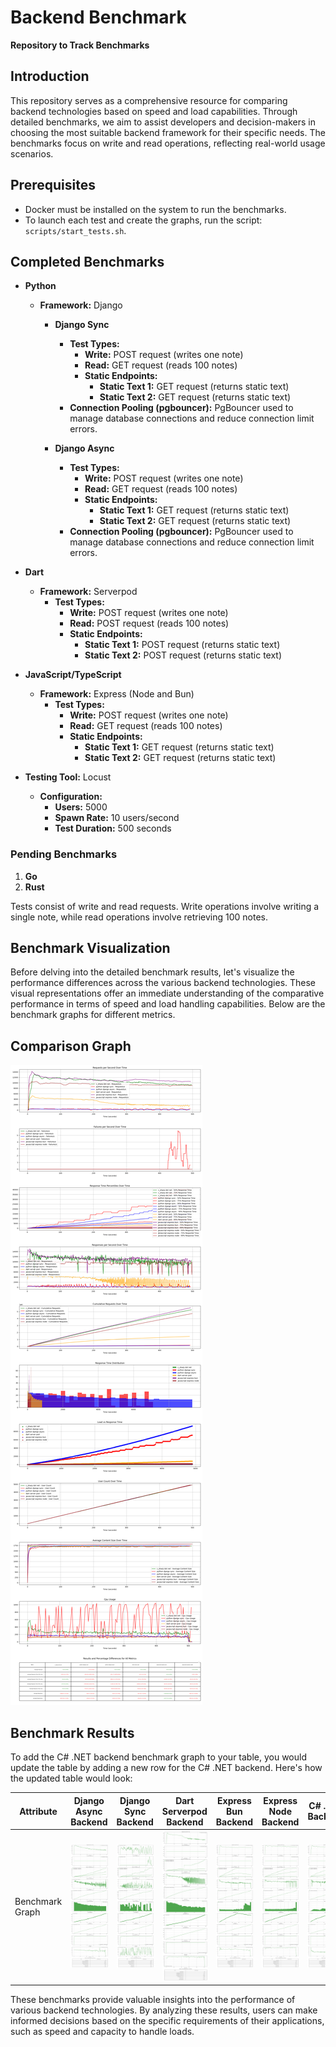 # Backend Benchmark

**Repository to Track Benchmarks**

## Introduction
This repository serves as a comprehensive resource for comparing backend technologies based on speed and load capabilities. Through detailed benchmarks, we aim to assist developers and decision-makers in choosing the most suitable backend framework for their specific needs. The benchmarks focus on write and read operations, reflecting real-world usage scenarios.

## Prerequisites
- Docker must be installed on the system to run the benchmarks.
- To launch each test and create the graphs, run the script: `scripts/start_tests.sh`.


## Completed Benchmarks

- **Python**
  - **Framework:** Django
    - **Django Sync**
      - **Test Types:**
        - **Write:** POST request (writes one note)
        - **Read:** GET request (reads 100 notes)
        - **Static Endpoints:**
          - **Static Text 1:** GET request (returns static text)
          - **Static Text 2:** GET request (returns static text)
      - **Connection Pooling (pgbouncer):** PgBouncer used to manage database connections and reduce connection limit errors.

    - **Django Async**
      - **Test Types:**
        - **Write:** POST request (writes one note)
        - **Read:** GET request (reads 100 notes)
        - **Static Endpoints:**
          - **Static Text 1:** GET request (returns static text)
          - **Static Text 2:** GET request (returns static text)
      - **Connection Pooling (pgbouncer):** PgBouncer used to manage database connections and reduce connection limit errors.

- **Dart**
  - **Framework:** Serverpod
    - **Test Types:**
      - **Write:** POST request (writes one note)
      - **Read:** POST request (reads 100 notes)
      - **Static Endpoints:**
        - **Static Text 1:** POST request (returns static text)
        - **Static Text 2:** POST request (returns static text)

- **JavaScript/TypeScript**
  - **Framework:** Express (Node and Bun)
    - **Test Types:**
      - **Write:** POST request (writes one note)
      - **Read:** GET request (reads 100 notes)
      - **Static Endpoints:**
        - **Static Text 1:** GET request (returns static text)
        - **Static Text 2:** GET request (returns static text)

- **Testing Tool:** Locust 
  - **Configuration:**
    - **Users:** 5000
    - **Spawn Rate:** 10 users/second
    - **Test Duration:** 500 seconds

### Pending Benchmarks

1. **Go**
2. **Rust**


Tests consist of write and read requests. Write operations involve writing a single note, while read operations involve retrieving 100 notes.

## Benchmark Visualization

Before delving into the detailed benchmark results, let's visualize the performance differences across the various backend technologies. These visual representations offer an immediate understanding of the comparative performance in terms of speed and load handling capabilities. Below are the benchmark graphs for different metrics.

## Comparison Graph
![Comparison Graph](comparison_graph.png?v=1706188551)

## Benchmark Results

To add the C# .NET backend benchmark graph to your table, you would update the table by adding a new row for the C# .NET backend. Here's how the updated table would look:

| Attribute            | Django Async Backend                                                                 | Django Sync Backend                                                                | Dart Serverpod Backend                                                              | Express Bun Backend                                                                 | Express Node Backend                                                                | C# .NET Backend                                                                     |
|----------------------|--------------------------------------------------------------------------------------|------------------------------------------------------------------------------------|-------------------------------------------------------------------------------------|-------------------------------------------------------------------------------------|-------------------------------------------------------------------------------------|-------------------------------------------------------------------------------------|
| Benchmark Graph      | ![Django Async Backend Benchmark Graph](/backends/python/django-async/tests/results/graph.png?v=1706188551) | ![Django Sync Backend Benchmark Graph](/backends/python/django-sync/tests/results/graph.png?v=1706188551) | ![Dart Serverpod Backend Benchmark Graph](/backends/dart/server-pod/tests/results/graph.png?v=1706188551) | ![Express Bun Backend Benchmark Graph](/backends/javascript/express-bun/tests/results/graph.png?v=1706188551) | ![Express Node Backend Benchmark Graph](/backends/javascript/express-node/tests/results/graph.png?v=1706188551) | ![C# .NET Backend Benchmark Graph](/backends/c_sharp/dot-net/tests/results/graph.png?v=1706188551) |


These benchmarks provide valuable insights into the performance of various backend technologies. By analyzing these results, users can make informed decisions based on the specific requirements of their applications, such as speed and capacity to handle loads.
